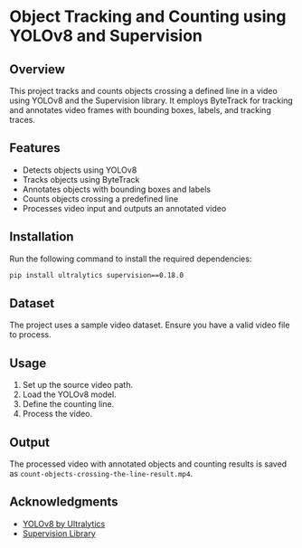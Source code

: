 # Object Tracking and Counting using YOLOv8 and Supervision

## Overview
This project tracks and counts objects crossing a defined line in a video using YOLOv8 and the Supervision library. It employs ByteTrack for tracking and annotates video frames with bounding boxes, labels, and tracking traces.

## Features
- Detects objects using YOLOv8
- Tracks objects using ByteTrack
- Annotates objects with bounding boxes and labels
- Counts objects crossing a predefined line
- Processes video input and outputs an annotated video

## Installation
Run the following command to install the required dependencies:

```bash
pip install ultralytics supervision==0.18.0
```

## Dataset
The project uses a sample video dataset. Ensure you have a valid video file to process.

## Usage
1. Set up the source video path.
2. Load the YOLOv8 model.
3. Define the counting line.
4. Process the video.

## Output
The processed video with annotated objects and counting results is saved as `count-objects-crossing-the-line-result.mp4`.

## Acknowledgments
- [YOLOv8 by Ultralytics](https://github.com/ultralytics/ultralytics)
- [Supervision Library](https://github.com/roboflow/supervision)

